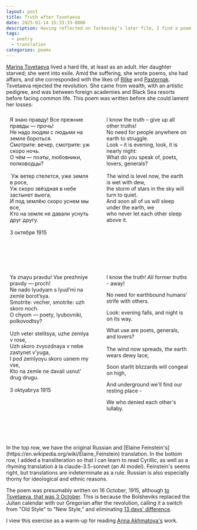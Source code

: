 ```yaml
---
layout: post
title: Truth after Tsvetaeva
date: 2025-01-14 15:33:33-0800
description: Having reflected on Tarkovsky's later film, I find a poem by Marina Tsvetaeva from before the revolution to be somewhat similar in nature.
tags:
  - poetry
  - translation
categories: poems
---
```

[Marina Tsvetaeva](https://en.wikipedia.org/wiki/Marina_Tsvetaeva) lived a hard life, at least as an adult. Her daughter starved; she went into exile. Amid the suffering, she wrote poems, she had affairs, and she corresponded with the likes of [Rilke](https://en.wikipedia.org/wiki/Rainer_Maria_Rilke) and [Pasternak](https://en.wikipedia.org/wiki/Boris_Pasternak). Tsvetaeva rejected the revolution. She came from wealth, with an artistic pedigree, and was between foreign academies and Black Sea resorts before facing common life. This poem was written before she could lament her losses:

<div style="display: grid; grid-template-columns: 1fr 1fr; grid-template-rows: 1fr 1fr; width: 100%; gap: 20px;">
    <div style="padding: 10px;">
        Я знаю правду! Все прежние правды — прочь!<br>Не надо людям с людьми на земле бороться.<br>Смотрите: вечер, смотрите: уж скоро ночь.<br>О чём — поэты, любовники, полководцы?<br><br> Уж ветер стелется, уже земля в росе,<br>Уж скоро звёздная в небе застынет вьюга,<br>И под землёю скоро уснем мы все,<br>Кто на земле не давали уснуть друг другу.
<br><br>
3 октября 1915
    </div>
    <div style="padding: 10px;">
        <!-- A.S. Kline -->
        I know the truth – give up all other truths! <br>
No need for people anywhere on earth to struggle.<br>
Look – it is evening, look, it is nearly night:<br>
What do you speak of, poets, lovers, generals?<br>
<br>
The wind is level now, the earth is wet with dew,<br> 
the storm of stars in the sky will turn to quiet.<br>  
And soon all of us will sleep under the earth, we<br>
who never let each other sleep above it.<br>
    </div>
    <div style="padding: 10px;">
        Ya znayu pravdu! Vse prezhniye pravdy — proch!<br>
Ne nado lyudyam s lyud’mi na zemle borot’sya.<br>
Smotrite: vecher, smotrite: uzh skoro noch.<br>
O chyom — poety, lyubovniki, polkovodtsy?<br>
<br>
Uzh veter stelitsya, uzhe zemlya v rose,<br>
Uzh skoro zvyozdnaya v nebe zastynet v’yuga,<br>
I pod zemlyoyu skoro usnem my vse,<br>
Kto na zemle ne davali usnut’ drug drugu.<br>
<br>
3 oktyabrya 1915
    </div>
    <div style="padding: 10px;">
        I know the truth! All former truths - away!<br>

No need for earthbound humans' strife with others.<br>

Look: evening falls, and night is on its way.<br>

What use are poets, generals, and lovers?<br>
<br>
The wind now spreads, the earth wears dewy lace,<br>

Soon starlit blizzards will congeal on high,<br>

And underground we'll find our resting place -<br>

We who denied each other's lullaby.
    </div>
</div>
<br>
In the top row, we have the original Russian and [Elaine Feinstein's](https://en.wikipedia.org/wiki/Elaine_Feinstein) translation. In the bottom row, I added a transliteration so that I can learn to read Cyrillic, as well as a rhyming translation à la claude-3.5-sonnet (an AI model). Feinstein's seems right, but translations are indeterminate as a rule. Russian is also especially thorny for ideological and ethnic reasons.

The poem was presumably written on 16 October, 1915, although [to Tsvetaeva, that was 3 October](https://ru.wikisource.org/wiki/%D0%AF_%D0%B7%D0%BD%D0%B0%D1%8E_%D0%BF%D1%80%D0%B0%D0%B2%D0%B4%D1%83!_%D0%92%D1%81%D0%B5_%D0%BF%D1%80%D0%B5%D0%B6%D0%BD%D0%B8%D0%B5_%D0%BF%D1%80%D0%B0%D0%B2%D0%B4%D1%8B_%E2%80%94_%D0%BF%D1%80%D0%BE%D1%87%D1%8C!_(%D0%A6%D0%B2%D0%B5%D1%82%D0%B0%D0%B5%D0%B2%D0%B0)). This is because the Bolsheviks replaced the Julian calendar with our Gregorian after the revolution, calling it a switch from "Old Style" to "New Style," and eliminating [13 days' difference](https://en.wikipedia.org/wiki/Conversion_between_Julian_and_Gregorian_calendars).

I view this exercise as a warm-up for reading [Anna Akhmatova's](https://en.wikipedia.org/wiki/Anna_Akhmatova) work.